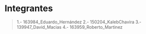 # Integrantes
>1.- 163984_Eduardo_Hernández
>2.- 150204_KalebChavira
>3.- 139947_David_Macias
>4.- 163959_Roberto_Martinez
